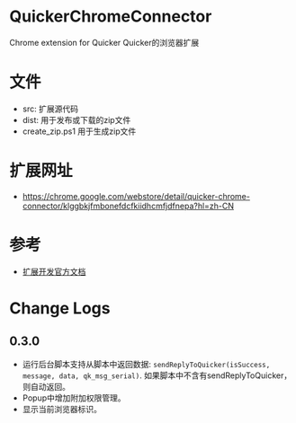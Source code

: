 # QuickerChromeConnector
Chrome extension for Quicker  Quicker的浏览器扩展


# 文件
- src:  扩展源代码
- dist: 用于发布或下载的zip文件
- create_zip.ps1   用于生成zip文件

# 扩展网址
- https://chrome.google.com/webstore/detail/quicker-chrome-connector/klggbkjfmbonefdcfkiidhcmfjdfnepa?hl=zh-CN

# 参考
- [扩展开发官方文档](https://developer.chrome.com/extensions)

# Change Logs
## 0.3.0
- 运行后台脚本支持从脚本中返回数据: `sendReplyToQuicker(isSuccess, message, data, qk_msg_serial)`. 如果脚本中不含有sendReplyToQuicker，则自动返回。
- Popup中增加附加权限管理。
- 显示当前浏览器标识。


